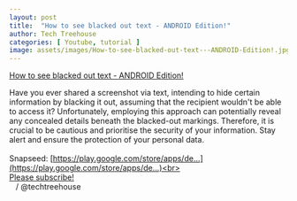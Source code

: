 ```yaml
---
layout: post
title:  "How to see blacked out text - ANDROID Edition!"
author: Tech Treehouse
categories: [ Youtube, tutorial ]
image: assets/images/How-to-see-blacked-out-text---ANDROID-Edition!.jpg
---
```


[How to see blacked out text - ANDROID Edition!](https://youtube.com/watch?v=3cQBngElXSo)

Have you ever shared a screenshot via text, intending to hide certain information by blacking it out, assuming that the recipient wouldn't be able to access it? Unfortunately, employing this approach can potentially reveal any concealed details beneath the blacked-out markings. Therefore, it is crucial to be cautious and prioritise the security of your information. Stay alert and ensure the protection of your personal data.<br><br>Snapseed: [https://play.google.com/store/apps/de...](https://play.google.com/store/apps/de...)<br><br>[Please subscribe!](https://youtube.com/techtreehouse/?sub_confirmation=1)<br>   / @techtreehouse

